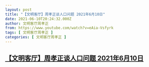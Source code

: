 ```yaml
---
layout: post
title: "【文明客厅】周孝正谈人口问题 2021年6月10日"
date: 2021-06-10T20:24:32.000Z
author: 文明客厅周孝正
from: https://www.youtube.com/watch?v=eAia-Vsfyrk
tags: [ 文明客厅周孝正 ]
categories: [ 文明客厅周孝正 ]
---
```

<!--1623356672000-->
[【文明客厅】周孝正谈人口问题 2021年6月10日](https://www.youtube.com/watch?v=eAia-Vsfyrk)
------

<div>

</div>
